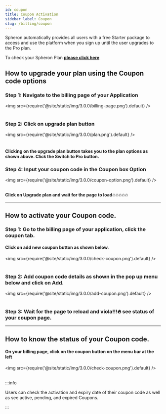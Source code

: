 ```yaml
---
id: coupon
title: Coupon Activation
sidebar_label: Coupon
slug: /billing/coupon
---
```


Spheron automatically provides all users with a free Starter package to access and use the platform when you sign up until the user upgrades to the Pro plan.

To check your Spheron Plan [**please click here**](https://docs.spheron.network/billing/plans)


## How to upgrade your plan using the Coupon code options

### Step 1: Navigate to the billing page of your Application
<img src={require('@site/static/img/3.0.0/billing-page.png').default} /> <br/><br/>

### Step 2: Click on upgrade plan button
<img src={require('@site/static/img/3.0.0/plan.png').default} /> <br/><br/>

#### Clicking on the upgrade plan button takes you to the plan options as shown above. Click the Switch to Pro button.


### Step 4: Input your coupon code in the Coupon box Option
<img src={require('@site/static/img/3.0.0/coupon-option.png').default} /> <br/><br/>

 **Click on Upgrade plan and wait for the page to load**🔥🔥🔥🔥🔥


 -------------------------

## How to activate your Coupon code.
### Step 1: Go to the billing page of your application, click the coupon tab.

#### Click on add new coupon button as shown below.
<img src={require('@site/static/img/3.0.0/check-coupon.png').default} /> <br/><br/>

### Step 2: Add coupon code details as shown in the pop up menu below and click on Add.
<img src={require('@site/static/img/3.0.0/add-coupon.png').default} /> <br/><br/>

### Step 3: Wait for the page to reload and viola!!!🔥 see status of your coupon page.

------

## How to know the status of your Coupon code.

#### On your billing page, click on the coupon button on the menu bar at the left
<img src={require('@site/static/img/3.0.0/check-coupon.png').default} /> <br/><br/>


:::info

Users can check the activation and expiry date of their coupon code as well as see active, pending, and expired Coupons.

:::
